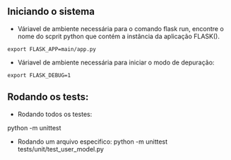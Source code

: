 ## Iniciando o sistema

* Váriavel de ambiente necessária para o comando
flask run, encontre o nome do scprit python que
contém a instância da aplicação FLASK().

```
export FLASK_APP=main/app.py
```

* Váriavel de ambiente necessária para iniciar o modo
de depuração:

```
export FLASK_DEBUG=1
```

## Rodando os tests:

* Rodando todos os testes:
  
python -m unittest

*  Rodando um arquivo especifico: 
python -m unittest tests/unit/test_user_model.py
